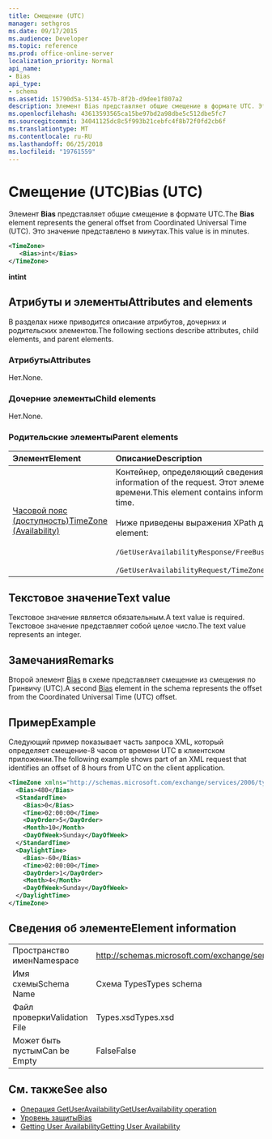 ```yaml
---
title: Смещение (UTC)
manager: sethgros
ms.date: 09/17/2015
ms.audience: Developer
ms.topic: reference
ms.prod: office-online-server
localization_priority: Normal
api_name:
- Bias
api_type:
- schema
ms.assetid: 15790d5a-5134-457b-8f2b-d9dee1f807a2
description: Элемент Bias представляет общие смещение в формате UTC. Это значение представлено в минутах.
ms.openlocfilehash: 43613593565ca15be97bd2a98dbe5c512dbe5fc7
ms.sourcegitcommit: 34041125dc8c5f993b21cebfc4f8b72f0fd2cb6f
ms.translationtype: MT
ms.contentlocale: ru-RU
ms.lasthandoff: 06/25/2018
ms.locfileid: "19761559"
---
```

# <a name="bias-utc"></a><span data-ttu-id="8909f-104">Смещение (UTC)</span><span class="sxs-lookup"><span data-stu-id="8909f-104">Bias (UTC)</span></span>

<span data-ttu-id="8909f-105">Элемент **Bias** представляет общие смещение в формате UTC.</span><span class="sxs-lookup"><span data-stu-id="8909f-105">The **Bias** element represents the general offset from Coordinated Universal Time (UTC).</span></span> <span data-ttu-id="8909f-106">Это значение представлено в минутах.</span><span class="sxs-lookup"><span data-stu-id="8909f-106">This value is in minutes.</span></span> 
  
```xml
<TimeZone>
   <Bias>int</Bias>
</TimeZone>
```

<span data-ttu-id="8909f-107">**int**</span><span class="sxs-lookup"><span data-stu-id="8909f-107">**int**</span></span>

## <a name="attributes-and-elements"></a><span data-ttu-id="8909f-108">Атрибуты и элементы</span><span class="sxs-lookup"><span data-stu-id="8909f-108">Attributes and elements</span></span>

<span data-ttu-id="8909f-109">В разделах ниже приводится описание атрибутов, дочерних и родительских элементов.</span><span class="sxs-lookup"><span data-stu-id="8909f-109">The following sections describe attributes, child elements, and parent elements.</span></span>
  
### <a name="attributes"></a><span data-ttu-id="8909f-110">Атрибуты</span><span class="sxs-lookup"><span data-stu-id="8909f-110">Attributes</span></span>

<span data-ttu-id="8909f-111">Нет.</span><span class="sxs-lookup"><span data-stu-id="8909f-111">None.</span></span>
  
### <a name="child-elements"></a><span data-ttu-id="8909f-112">Дочерние элементы</span><span class="sxs-lookup"><span data-stu-id="8909f-112">Child elements</span></span>

<span data-ttu-id="8909f-113">Нет.</span><span class="sxs-lookup"><span data-stu-id="8909f-113">None.</span></span>
  
### <a name="parent-elements"></a><span data-ttu-id="8909f-114">Родительские элементы</span><span class="sxs-lookup"><span data-stu-id="8909f-114">Parent elements</span></span>

|<span data-ttu-id="8909f-115">**Элемент**</span><span class="sxs-lookup"><span data-stu-id="8909f-115">**Element**</span></span>|<span data-ttu-id="8909f-116">**Описание**</span><span class="sxs-lookup"><span data-stu-id="8909f-116">**Description**</span></span>|
|:-----|:-----|
|[<span data-ttu-id="8909f-117">Часовой пояс (доступность)</span><span class="sxs-lookup"><span data-stu-id="8909f-117">TimeZone (Availability)</span></span>](timezone-availability.md) <br/> | <span data-ttu-id="8909f-118">Контейнер, определяющий сведения даты и времени запроса.</span><span class="sxs-lookup"><span data-stu-id="8909f-118">The container that identifies the date-time information of the request.</span></span> <span data-ttu-id="8909f-119">Этот элемент содержит сведения о переходе между зимнего и летнего времени.</span><span class="sxs-lookup"><span data-stu-id="8909f-119">This element contains information about the transition between standard time and daylight saving time.</span></span>  <br/><br/><span data-ttu-id="8909f-120">Ниже приведены выражения XPath для этого элемента.</span><span class="sxs-lookup"><span data-stu-id="8909f-120">The following are the XPath expressions to this element:</span></span><br/><br/>   `/GetUserAvailabilityResponse/FreeBusyResponseArray/FreeBusyResponse/FreeBusyView/WorkingHours/TimeZone` <br/><br/>`/GetUserAvailabilityRequest/TimeZone` <br/> |
   
## <a name="text-value"></a><span data-ttu-id="8909f-121">Текстовое значение</span><span class="sxs-lookup"><span data-stu-id="8909f-121">Text value</span></span>

<span data-ttu-id="8909f-122">Текстовое значение является обязательным.</span><span class="sxs-lookup"><span data-stu-id="8909f-122">A text value is required.</span></span> <span data-ttu-id="8909f-123">Текстовое значение представляет собой целое число.</span><span class="sxs-lookup"><span data-stu-id="8909f-123">The text value represents an integer.</span></span>
  
## <a name="remarks"></a><span data-ttu-id="8909f-124">Замечания</span><span class="sxs-lookup"><span data-stu-id="8909f-124">Remarks</span></span>

<span data-ttu-id="8909f-125">Второй элемент [Bias](bias.md) в схеме представляет смещение из смещения по Гринвичу (UTC).</span><span class="sxs-lookup"><span data-stu-id="8909f-125">A second [Bias](bias.md) element in the schema represents the offset from the Coordinated Universal Time (UTC) offset.</span></span> 
  
## <a name="example"></a><span data-ttu-id="8909f-126">Пример</span><span class="sxs-lookup"><span data-stu-id="8909f-126">Example</span></span>

<span data-ttu-id="8909f-127">Следующий пример показывает часть запроса XML, который определяет смещение-8 часов от времени UTC в клиентском приложении.</span><span class="sxs-lookup"><span data-stu-id="8909f-127">The following example shows part of an XML request that identifies an offset of 8 hours from UTC on the client application.</span></span>
  
```xml
<TimeZone xmlns="http://schemas.microsoft.com/exchange/services/2006/types">
  <Bias>480</Bias>
  <StandardTime>
    <Bias>0</Bias>
    <Time>02:00:00</Time>
    <DayOrder>5</DayOrder>
    <Month>10</Month>
    <DayOfWeek>Sunday</DayOfWeek>
  </StandardTime>
  <DaylightTime>
    <Bias>-60</Bias>
    <Time>02:00:00</Time>
    <DayOrder>1</DayOrder>
    <Month>4</Month>
    <DayOfWeek>Sunday</DayOfWeek>
  </DaylightTime>
</TimeZone>
```

## <a name="element-information"></a><span data-ttu-id="8909f-128">Сведения об элементе</span><span class="sxs-lookup"><span data-stu-id="8909f-128">Element information</span></span>

|||
|:-----|:-----|
|<span data-ttu-id="8909f-129">Пространство имен</span><span class="sxs-lookup"><span data-stu-id="8909f-129">Namespace</span></span>  <br/> |http://schemas.microsoft.com/exchange/services/2006/types  <br/> |
|<span data-ttu-id="8909f-130">Имя схемы</span><span class="sxs-lookup"><span data-stu-id="8909f-130">Schema Name</span></span>  <br/> |<span data-ttu-id="8909f-131">Схема Types</span><span class="sxs-lookup"><span data-stu-id="8909f-131">Types schema</span></span>  <br/> |
|<span data-ttu-id="8909f-132">Файл проверки</span><span class="sxs-lookup"><span data-stu-id="8909f-132">Validation File</span></span>  <br/> |<span data-ttu-id="8909f-133">Types.xsd</span><span class="sxs-lookup"><span data-stu-id="8909f-133">Types.xsd</span></span>  <br/> |
|<span data-ttu-id="8909f-134">Может быть пустым</span><span class="sxs-lookup"><span data-stu-id="8909f-134">Can be Empty</span></span>  <br/> |<span data-ttu-id="8909f-135">False</span><span class="sxs-lookup"><span data-stu-id="8909f-135">False</span></span>  <br/> |
   
## <a name="see-also"></a><span data-ttu-id="8909f-136">См. также</span><span class="sxs-lookup"><span data-stu-id="8909f-136">See also</span></span>

- [<span data-ttu-id="8909f-137">Операция GetUserAvailability</span><span class="sxs-lookup"><span data-stu-id="8909f-137">GetUserAvailability operation</span></span>](getuseravailability-operation.md)  
- [<span data-ttu-id="8909f-138">Уровень защиты</span><span class="sxs-lookup"><span data-stu-id="8909f-138">Bias</span></span>](bias.md)
- [<span data-ttu-id="8909f-139">Getting User Availability</span><span class="sxs-lookup"><span data-stu-id="8909f-139">Getting User Availability</span></span>](http://msdn.microsoft.com/library/d4133fcb-9b0f-4e6b-aadf-a389da83516a%28Office.15%29.aspx)

